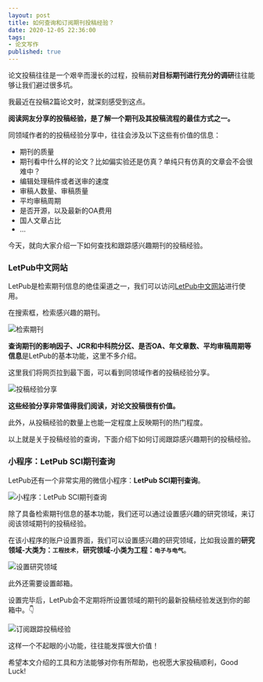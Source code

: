 ```yaml
---
layout: post
title: 如何查询和订阅期刊投稿经验？
date: 2020-12-05 22:36:00
tags: 
- 论文写作
published: true
---
```




论文投稿往往是一个艰辛而漫长的过程，投稿前**对目标期刊进行充分的调研**往往能够让我们避过很多坑。

我最近在投稿2篇论文时，就深刻感受到这点。

**阅读网友分享的投稿经验，是了解一个期刊及其投稿流程的最佳方式之一。**

同领域作者的的投稿经验分享中，往往会涉及以下这些有价值的信息：

- 期刊的质量
- 期刊看中什么样的论文？比如偏实验还是仿真？单纯只有仿真的文章会不会很难中？
- 编辑处理稿件或者送审的速度
- 审稿人数量、审稿质量
- 平均审稿周期
- 是否开源，以及最新的OA费用
- 国人文章占比
- ...

今天，就向大家介绍一下如何查找和跟踪感兴趣期刊的投稿经验。

### LetPub中文网站

LetPub是检索期刊信息的绝佳渠道之一，我们可以访问[LetPub中文网站](https://www.letpub.com.cn "LetPub中文网站")进行使用。

在搜索框，检索感兴趣的期刊。

![检索期刊](https://figurebed-iseex.oss-cn-hangzhou.aliyuncs.com/img/20201205192023.png)

**查询期刊的影响因子、JCR和中科院分区、是否OA、年文章数、平均审稿周期等信息**是LetPub的基本功能，这里不多介绍。

这里我们将网页拉到最下面，可以看到同领域作者的投稿经验分享。

![投稿经验分享](https://figurebed-iseex.oss-cn-hangzhou.aliyuncs.com/img/20201205192353.png)

**这些经验分享非常值得我们阅读，对论文投稿很有价值。**

此外，从投稿经验的数量上也能一定程度上反映期刊的热门程度。

以上就是关于投稿经验的查询，下面介绍下如何订阅跟踪感兴趣期刊的投稿经验。

### 小程序：LetPub SCI期刊查询

LetPub还有一个非常实用的微信小程序：**LetPub SCI期刊查询**。

![小程序：LetPub SCI期刊查询](https://figurebed-iseex.oss-cn-hangzhou.aliyuncs.com/img/20201205193036.PNG)

除了具备检索期刊信息的基本功能，我们还可以通过设置感兴趣的研究领域，来订阅该领域期刊的投稿经验。

在该小程序的账户设置界面，我们可以设置感兴趣的研究领域，比如我设置的**研究领域-大类为：`工程技术`**，**研究领域-小类为工程：`电子与电气`**。

![设置研究领域](https://figurebed-iseex.oss-cn-hangzhou.aliyuncs.com/img/20201205193257.PNG)

此外还需要设置邮箱。

设置完毕后，LetPub会不定期将所设置领域的期刊的最新投稿经验发送到你的邮箱中。👇

![订阅跟踪投稿经验](https://figurebed-iseex.oss-cn-hangzhou.aliyuncs.com/img/20201205193609.PNG)

这样一个不起眼的小功能，往往能发挥很大价值！

希望本文介绍的工具和方法能够对你有所帮助，也祝愿大家投稿顺利，Good Luck!